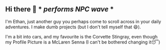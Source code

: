 ## Hi there 👋 * *performs NPC wave* *
I'm Ethan, just another guy you perhaps come to scroll across in your daily adventures.
I make dumb projects (but I don't tell myself that 😄).<br>

I'm a bit into cars, and my favourite is the Corvette Stingray, even though my Profile Picture is a McLaren Senna (I can't be bothered changing it😴)
<!--
**frogtheastronaut/frogtheastronaut** is a ✨ _special_ ✨ repository because its `README.md` (this file) appears on your GitHub profile.

Here are some ideas to get you started:

- 🔭 I’m currently working on ...
- 🌱 I’m currently learning ...
- 👯 I’m looking to collaborate on ...
- 🤔 I’m looking for help with ...
- 💬 Ask me about ...
- 📫 How to reach me: ...
- 😄 Pronouns: ...
- ⚡ Fun fact: ...
-->

